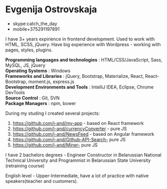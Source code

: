 # Evgenija Ostrovskaja
* skype:catch_the_day
* mobile+375291197891

I have 3+ years expirience in frontend development. Used to work with HTML, SCSS, jQuery.
Have big experience with Wordpress - working with pages, styles, plugins.


 **Programming languages and technologies** :   HTML/CSS/JavaScript, Sass, MySQL, JS, jQuery<br/>
 **Operating Systems** : Windows<br/>
 **Frameworks and Libraries** :  jQuery, Bootstrap, Materialize,  React, React-Bootstrap, moment.js, express.js<br/>
 **Development Environments and Tools** : IntelliJ IDEA, Eclipse, Chrome DevTools<br/>
 **Source Control** : Git, SVN<br/>
  **Package Managers** : npm, bower<br/>

During my studing I created several projects:
1. https://github.com/j-and/my-app - based on React framework
2. https://github.com/j-and/currencyConverter - pure JS
3. https://github.com/j-and/NewsFeed - based on Angular framework
4. https://github.com/j-and/Github-API-Search- pure JS
5. https://github.com/j-and/Miner- pure JS

I have 2 bachelors degrees - Engineer Constructor in Belarussian National Technical University and
Programmist in Belarussian State University (retraining course)

English level - Upper-Intermediate, have a lot of practice with native speakers(teacher and customers).